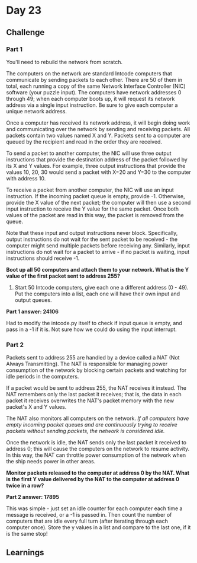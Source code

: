 # Day 23

## Challenge

### Part 1

You'll need to rebuild the network from scratch.

The computers on the network are standard Intcode computers that communicate by sending packets to each other. There are 50 of them in total, each running a copy of the same Network Interface Controller (NIC) software (your puzzle input). The computers have network addresses 0 through 49; when each computer boots up, it will request its network address via a single input instruction. Be sure to give each computer a unique network address.

Once a computer has received its network address, it will begin doing work and communicating over the network by sending and receiving packets. All packets contain two values named X and Y. Packets sent to a computer are queued by the recipient and read in the order they are received.

To send a packet to another computer, the NIC will use three output instructions that provide the destination address of the packet followed by its X and Y values. For example, three output instructions that provide the values 10, 20, 30 would send a packet with X=20 and Y=30 to the computer with address 10.

To receive a packet from another computer, the NIC will use an input instruction. If the incoming packet queue is empty, provide -1. Otherwise, provide the X value of the next packet; the computer will then use a second input instruction to receive the Y value for the same packet. Once both values of the packet are read in this way, the packet is removed from the queue.

Note that these input and output instructions never block. Specifically, output instructions do not wait for the sent packet to be received - the computer might send multiple packets before receiving any. Similarly, input instructions do not wait for a packet to arrive - if no packet is waiting, input instructions should receive -1.

**Boot up all 50 computers and attach them to your network. What is the Y value of the first packet sent to address 255?**

1) Start 50 Intcode computers, give each one a different address (0 - 49). Put the computers into a list, each one will have their own input and output queues.

**Part 1 answer: 24106**

Had to modify the intcode.py itself to check if input queue is empty, and pass in a -1 if it is. Not sure how we could do using the input interrupt.

### Part 2

Packets sent to address 255 are handled by a device called a NAT (Not Always Transmitting). The NAT is responsible for managing power consumption of the network by blocking certain packets and watching for idle periods in the computers.

If a packet would be sent to address 255, the NAT receives it instead. The NAT remembers only the last packet it receives; that is, the data in each packet it receives overwrites the NAT's packet memory with the new packet's X and Y values.

The NAT also monitors all computers on the network. _If all computers have empty incoming packet queues and are continuously trying to receive packets without sending packets, the network is considered idle._

Once the network is idle, the NAT sends only the last packet it received to address 0; this will cause the computers on the network to resume activity. In this way, the NAT can throttle power consumption of the network when the ship needs power in other areas.

**Monitor packets released to the computer at address 0 by the NAT. What is the first Y value delivered by the NAT to the computer at address 0 twice in a row?**

**Part 2 answer: 17895**

This was simple - just set an idle counter for each computer each time a message is received, or a -1 is passed in. Then count the number of computers that are idle every full turn (after iterating through each computer once). Store the y values in a list and compare to the last one, if it is the same stop!

## Learnings
